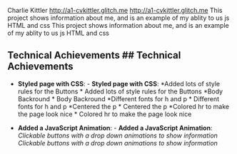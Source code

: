 Charlie Kittler
http://a1-cvkittler.glitch.me	http://a1-cvkittler.glitch.me
This project shows information about me, and is an example of my ablity to us js HTML and css	This project shows information about me, and is an example of my ablity to us js HTML and css


## Technical Achievements	## Technical Achievements
- **Styled page with CSS**: 	- **Styled page with CSS**: 
   *Added lots of style rules for the Buttons	   * Added lots of style rules for the Buttons
   *Body Backround	   * Body Backround
   *Different fonts for h and p	   * Different fonts for h and p
   *Centered the p	   * Centered the p
   *Colored hr to make the page look nice	   * Colored hr to make the page look nice


- **Added a JavaScript Animation**: 	- **Added a JavaScript Animation**: 
   *Clickable buttons with a drop down animations to show information*	   *Clickable buttons with a drop down animations to show information*
